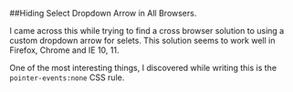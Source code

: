 ##Hiding Select Dropdown Arrow in All Browsers.

I came across this while trying to find a cross browser solution to using a custom dropdown arrow for selets.
This solution seems to work well in Firefox, Chrome and IE 10, 11.

One of the most interesting things, I discovered while writing this is the `pointer-events:none` CSS rule. 
